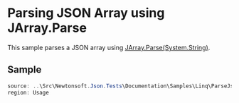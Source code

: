 ﻿# Parsing JSON Array using JArray.Parse

This sample parses a JSON array using [JArray.Parse(System.String)](M:Newtonsoft.Json.Linq.JArray.Parse(System.String)).

## Sample

```csharp Usage
source: ..\Src\Newtonsoft.Json.Tests\Documentation\Samples\Linq\ParseJsonArray.cs
region: Usage
```
